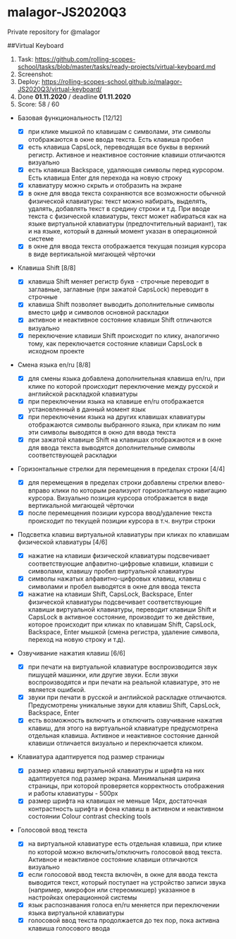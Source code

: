 # malagor-JS2020Q3
Private repository for @malagor

##Virtual Keyboard
1. Task: https://github.com/rolling-scopes-school/tasks/blob/master/tasks/ready-projects/virtual-keyboard.md
2. Screenshot:
   ![]()
3. Deploy: https://rolling-scopes-school.github.io/malagor-JS2020Q3/virtual-keyboard/
4. Done **01.11.2020** / deadline **01.11.2020**
5. Score: 58 / 60
  
- Базовая функциональность [12/12]

    -[x] при клике мышкой по клавишам с символами, эти символы отображаются в окне ввода текста. Есть клавиша пробел
    -[x] есть клавиша CapsLock, переводящая все буквы в верхний регистр. Активное и неактивное состояние клавиши отличаются визуально
    -[x] есть клавиша Backspace, удаляющая символы перед курсором. Есть клавиша Enter для перехода на новую строку
    -[x] клавиатуру можно скрыть и отобразить на экране
    -[x] в окне для ввода текста сохраняются все возможности обычной физической клавиатуры: текст можно набирать, выделять, удалять, добавлять текст в средину строки и т.д. При вводе текста с физической клавиатуры, текст может набираться как на языке виртуальной клавиатуры (предпочтительный вариант), так и на языке, который в данный момент указан в операционной системе
    -[x] в окне для ввода текста отображается текущая позиция курсора в виде вертикальной мигающей чёрточки

- Клавиша Shift [8/8]

    -[x] клавиша Shift меняет регистр букв - строчные переводит в заглавные, заглавные (при зажатой CapsLock) переводит в строчные
    -[x] клавиша Shift позволяет выводить дополнительные символы вместо цифр и символов основной раскладки
    -[x] активное и неактивное состояние клавиши Shift отличаются визуально
    -[x] переключение клавиши Shift происходит по клику, аналогично тому, как переключается состояние клавиши CapsLock в исходном проекте

- Смена языка en/ru [8/8]

    -[x] для смены языка добавлена дополнительная клавиша en/ru, при клике по которой происходит переключение между русской и английской раскладкой клавиатуры
    -[x] при переключении языка на клавише en/ru отображается установленный в данный момент язык
    -[x] при переключении языка на других клавишах клавиатуры отображаются символы выбранного языка, при кликам по ним эти символы выводятся в окно для ввода текста
    -[x] при зажатой клавише Shift на клавишах отображаются и в окне для ввода текста выводятся дополнительные символы соответствующей раскладки

- Горизонтальные стрелки для перемещения в пределах строки [4/4]

    -[x] для перемещения в пределах строки добавлены стрелки влево-вправо клики по которым реализуют горизонтальную навигацию курсора. Визуально позиция курсора отображается в виде вертикальной мигающей чёрточки
    -[x] после перемещения позиции курсора ввод/удаление текста происходит по текущей позиции курсора в т.ч. внутри строки

- Подсветка клавиш виртуальной клавиатуры при кликах по клавишам физической клавиатуры [4/6]

    -[x] нажатие на клавиши физической клавиатуры подсвечивает соответствующие алфавитно-цифровые клавиши, клавиши с символами, клавишу пробел виртуальной клавиатуры
    -[x] символы нажатых алфавитно-цифровых клавиш, клавиш с символами и пробел выводятся в окне для ввода текста
    -[x] нажатие на клавиши Shift, CapsLock, Backspace, Enter физической клавиатуры подсвечивает соответствующие клавиши виртуальной клавиатуры, переводит клавиши Shift и CapsLock в активное состояние, производит то же действие, которое происходит при кликах по клавишам Shift, CapsLock, Backspace, Enter мышкой (смена регистра, удаление символа, переход на новую строку и т.д).

- Озвучивание нажатия клавиш [6/6]

    -[x] при печати на виртуальной клавиатуре воспроизводится звук пишущей машинки, или другие звуки. Если звуки воспроизводятся и при печати на реальной клавиатуре, это не является ошибкой.
    -[x] звуки при печати в русской и английской раскладке отличаются. Предусмотрены уникальные звуки для клавиш Shift, CapsLock, Backspace, Enter
    -[x] есть возможность включить и отключить озвучивание нажатия клавиш, для этого на виртуальной клавиатуре предусмотрена отдельная клавиша. Активное и неактивное состояние данной клавиши отличается визуально и переключается кликом.

- Клавиатура адаптируется под размер страницы

    -[x] размер клавиш виртуальной клавиатуры и шрифта на них адаптируется под размер экрана. Минимальная ширина страницы, при которой проверяется корректность отображения и работы клавиатуры - 500рх
    -[x] размер шрифта на клавишах не меньше 14рх, достаточная контрастность шрифта и фона клавиш в активном и неактивном состоянии Colour contrast checking tools

- Голосовой ввод текста

    -[x] на виртуальной клавиатуре есть отдельная клавиша, при клике по которой можно включить/отключить голосовой ввод текста. Активное и неактивное состояние клавиши отличаются визуально
    -[x] если голосовой ввод текста включён, в окне для ввода текста выводится текст, который поступает на устройство записи звука (например, микрофон или стереомикшер) указанное в настройках операционной системы
    -[x] язык распознавания голоса en/ru меняется при переключении языка виртуальной клавиатуры
    -[x] голосовой ввод текста продолжается до тех пор, пока активна клавиша голосового ввода
